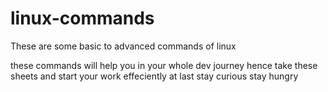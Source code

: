 # linux-commands
These are some basic to advanced commands of linux

these commands will help you in your whole dev journey 
hence take these sheets and start your work effeciently
at last stay curious stay hungry


